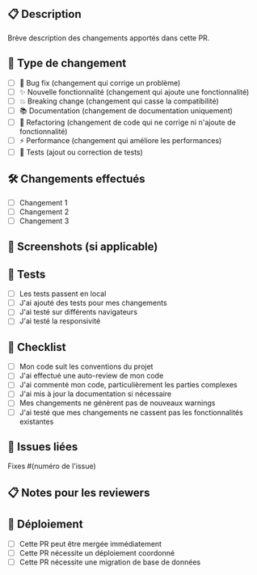 ## 📋 Description

Brève description des changements apportés dans cette PR.

## 🚀 Type de changement

- [ ] 🐛 Bug fix (changement qui corrige un problème)
- [ ] ✨ Nouvelle fonctionnalité (changement qui ajoute une fonctionnalité)
- [ ] 💥 Breaking change (changement qui casse la compatibilité)
- [ ] 📚 Documentation (changement de documentation uniquement)
- [ ] 🔧 Refactoring (changement de code qui ne corrige ni n'ajoute de fonctionnalité)
- [ ] ⚡ Performance (changement qui améliore les performances)
- [ ] 🧪 Tests (ajout ou correction de tests)

## 🛠️ Changements effectués

- [ ] Changement 1
- [ ] Changement 2
- [ ] Changement 3

## 📸 Screenshots (si applicable)

<!-- Ajouter des screenshots pour les changements visuels -->

## 🧪 Tests

- [ ] Les tests passent en local
- [ ] J'ai ajouté des tests pour mes changements
- [ ] J'ai testé sur différents navigateurs
- [ ] J'ai testé la responsivité

## 📝 Checklist

- [ ] Mon code suit les conventions du projet
- [ ] J'ai effectué une auto-review de mon code
- [ ] J'ai commenté mon code, particulièrement les parties complexes
- [ ] J'ai mis à jour la documentation si nécessaire
- [ ] Mes changements ne génèrent pas de nouveaux warnings
- [ ] J'ai testé que mes changements ne cassent pas les fonctionnalités existantes

## 🔗 Issues liées

Fixes #(numéro de l'issue)

## 📋 Notes pour les reviewers

<!-- Informations supplémentaires pour faciliter la review -->

## 🚀 Déploiement

- [ ] Cette PR peut être mergée immédiatement
- [ ] Cette PR nécessite un déploiement coordonné
- [ ] Cette PR nécessite une migration de base de données
